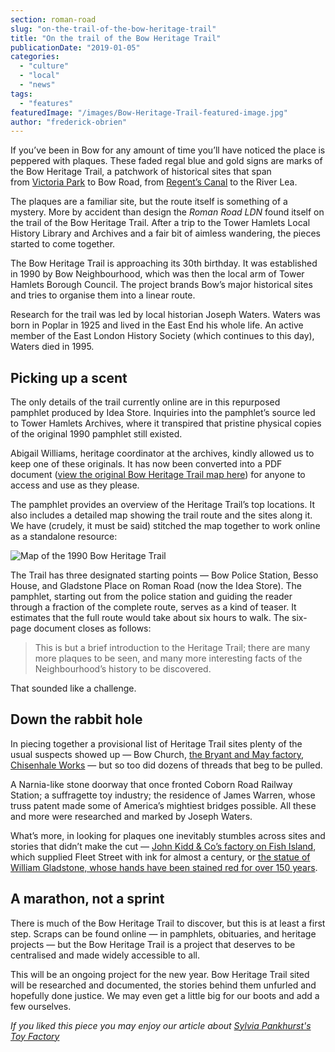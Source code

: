 ```yaml
---
section: roman-road
slug: "on-the-trail-of-the-bow-heritage-trail"
title: "On the trail of the Bow Heritage Trail"
publicationDate: "2019-01-05"
categories: 
  - "culture"
  - "local"
  - "news"
tags: 
  - "features"
featuredImage: "/images/Bow-Heritage-Trail-featured-image.jpg"
author: "frederick-obrien"
---
```


If you’ve been in Bow for any amount of time you’ll have noticed the place is peppered with plaques. These faded regal blue and gold signs are marks of the Bow Heritage Trail, a patchwork of historical sites that span from [Victoria Park](https://romanroadlondon.com/victoria-park-east-london-bow/) to Bow Road, from [Regent’s Canal](https://romanroadlondon.com/regents-canal-what-to-see-do-guide/) to the River Lea.

The plaques are a familiar site, but the route itself is something of a mystery. More by accident than design the _Roman Road LDN_ found itself on the trail of the Bow Heritage Trail. After a trip to the Tower Hamlets Local History Library and Archives and a fair bit of aimless wandering, the pieces started to come together.

The Bow Heritage Trail is approaching its 30th birthday. It was established in 1990 by Bow Neighbourhood, which was then the local arm of Tower Hamlets Borough Council. The project brands Bow’s major historical sites and tries to organise them into a linear route.

Research for the trail was led by local historian Joseph Waters. Waters was born in Poplar in 1925 and lived in the East End his whole life. An active member of the East London History Society (which continues to this day), Waters died in 1995.

## Picking up a scent

The only details of the trail currently online are in this repurposed pamphlet produced by Idea Store. Inquiries into the pamphlet’s source led to Tower Hamlets Archives, where it transpired that pristine physical copies of the original 1990 pamphlet still existed.

Abigail Williams, heritage coordinator at the archives, kindly allowed us to keep one of these originals. It has now been converted into a PDF document ([view the original Bow Heritage Trail map here](https://romanroadlondon.com/wp-content/uploads/2019/01/Bow-Heritage-Trail-Flyer.pdf)) for anyone to access and use as they please.

The pamphlet provides an overview of the Heritage Trail’s top locations. It also includes a detailed map showing the trail route and the sites along it. We have (crudely, it must be said) stitched the map together to work online as a standalone resource:

![Map of the 1990 Bow Heritage Trail](/images/Bow-Heritage-Trail-full-map-1024x1024.jpg)

The Trail has three designated starting points — Bow Police Station, Besso House, and Gladstone Place on Roman Road (now the Idea Store). The pamphlet, starting out from the police station and guiding the reader through a fraction of the complete route, serves as a kind of teaser. It estimates that the full route would take about six hours to walk. The six-page document closes as follows:

> This is but a brief introduction to the Heritage Trail; there are many more plaques to be seen, and many more interesting facts of the Neighbourhood’s history to be discovered.

That sounded like a challenge.

## Down the rabbit hole

In piecing together a provisional list of Heritage Trail sites plenty of the usual suspects showed up — Bow Church, [the Bryant and May factory](https://romanroadlondon.com/bow-quarter-interiors-anton-rodriguez/), [Chisenhale Works](https://romanroadlondon.com/chisenhale-art-place-bow/) — but so too did dozens of threads that beg to be pulled.

A Narnia-like stone doorway that once fronted Coborn Road Railway Station; a suffragette toy industry; the residence of James Warren, whose truss patent made some of America’s mightiest bridges possible. All these and more were researched and marked by Joseph Waters.

What’s more, in looking for plaques one inevitably stumbles across sites and stories that didn’t make the cut — [John Kidd & Co’s factory on Fish Island](https://romanroadlondon.com/kidd-and-co-ink-works-fish-island/), which supplied Fleet Street with ink for almost a century, or [the statue of William Gladstone, whose hands have been stained red for over 150 years](https://romanroadlondon.com/red-hands-william-gladstone-statue/).  

## A marathon, not a sprint

There is much of the Bow Heritage Trail to discover, but this is at least a first step. Scraps can be found online — in pamphlets, obituaries, and heritage projects — but the Bow Heritage Trail is a project that deserves to be centralised and made widely accessible to all.

This will be an ongoing project for the new year. Bow Heritage Trail sited will be researched and documented, the stories behind them unfurled and hopefully done justice. We may even get a little big for our boots and add a few ourselves.

_If you liked this piece you may enjoy our article about [Sylvia Pankhurst's Toy Factory](https://romanroadlondon.com/sylvia-pankhursts-east-london-toy-factory/)_
